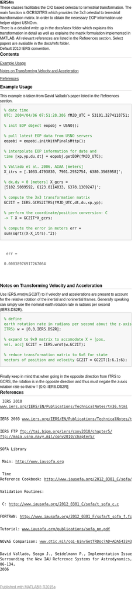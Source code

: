 

<html><head>
<meta http-equiv="Content-Type" content="text/html; charset=utf-8">
<title>IERS4m</title>
<meta name="generator" content="MATLAB 8.5">
<link rel="schema.DC" href="http://purl.org/dc/elements/1.1/">
<meta name="DC.date" content="2015-07-25"><meta name="DC.source" content="Example.m"><style type="text/css">
html,body,div,span,applet,object,iframe,h1,h2,h3,h4,h5,h6,p,blockquote,pre,a,abbr,acronym,address,big,cite,code,del,dfn,em,font,img,ins,kbd,q,s,samp,small,strike,strong,sub,sup,tt,var,b,u,i,center,dl,dt,dd,ol,ul,li,fieldset,form,label,legend,table,caption,tbody,tfoot,thead,tr,th,td{margin:0;padding:0;border:0;outline:0;font-size:100%;vertical-align:baseline;background:transparent}body{line-height:1}ol,ul{list-style:none}blockquote,q{quotes:none}blockquote:before,blockquote:after,q:before,q:after{content:'';content:none}:focus{outine:0}ins{text-decoration:none}del{text-decoration:line-through}table{border-collapse:collapse;border-spacing:0}

html { min-height:100%; margin-bottom:1px; }
html body { height:100%; margin:0px; font-family:Arial, Helvetica, sans-serif; font-size:10px; color:#000; line-height:140%; background:#fff none; overflow-y:scroll; }
html body td { vertical-align:top; text-align:left; }

h1 { padding:0px; margin:0px 0px 25px; font-family:Arial, Helvetica, sans-serif; font-size:1.5em; color:#d55000; line-height:100%; font-weight:normal; }
h2 { padding:0px; margin:0px 0px 8px; font-family:Arial, Helvetica, sans-serif; font-size:1.2em; color:#000; font-weight:bold; line-height:140%; border-bottom:1px solid #d6d4d4; display:block; }
h3 { padding:0px; margin:0px 0px 5px; font-family:Arial, Helvetica, sans-serif; font-size:1.1em; color:#000; font-weight:bold; line-height:140%; }

a { color:#005fce; text-decoration:none; }
a:hover { color:#005fce; text-decoration:underline; }
a:visited { color:#004aa0; text-decoration:none; }

p { padding:0px; margin:0px 0px 20px; }
img { padding:0px; margin:0px 0px 20px; border:none; }
p img, pre img, tt img, li img, h1 img, h2 img { margin-bottom:0px; } 

ul { padding:0px; margin:0px 0px 20px 23px; list-style:square; }
ul li { padding:0px; margin:0px 0px 7px 0px; }
ul li ul { padding:5px 0px 0px; margin:0px 0px 7px 23px; }
ul li ol li { list-style:decimal; }
ol { padding:0px; margin:0px 0px 20px 0px; list-style:decimal; }
ol li { padding:0px; margin:0px 0px 7px 23px; list-style-type:decimal; }
ol li ol { padding:5px 0px 0px; margin:0px 0px 7px 0px; }
ol li ol li { list-style-type:lower-alpha; }
ol li ul { padding-top:7px; }
ol li ul li { list-style:square; }

.content { font-size:1.2em; line-height:140%; padding: 20px; }

pre, code { font-size:12px; }
tt { font-size: 1.2em; }
pre { margin:0px 0px 20px; }
pre.codeinput { padding:10px; border:1px solid #d3d3d3; background:#f7f7f7; }
pre.codeoutput { padding:10px 11px; margin:0px 0px 20px; color:#4c4c4c; }
pre.error { color:red; }

@media print { pre.codeinput, pre.codeoutput { word-wrap:break-word; width:100%; } }

span.keyword { color:#0000FF }
span.comment { color:#228B22 }
span.string { color:#A020F0 }
span.untermstring { color:#B20000 }
span.syscmd { color:#B28C00 }

.footer { width:auto; padding:10px 0px; margin:25px 0px 0px; border-top:1px dotted #878787; font-size:0.8em; line-height:140%; font-style:italic; color:#878787; text-align:left; float:none; }
.footer p { margin:0px; }
.footer a { color:#878787; }
.footer a:hover { color:#878787; text-decoration:underline; }
.footer a:visited { color:#878787; }

table th { padding:7px 5px; text-align:left; vertical-align:middle; border: 1px solid #d6d4d4; font-weight:bold; }
table td { padding:7px 5px; text-align:left; vertical-align:top; border:1px solid #d6d4d4; }





</style></head><body><div class="content"><h1>IERS4m</h1><p>These classes facilitates the CIO based celestial to terrestrial transformation. The main function is GCRS2ITRS which provides the 3x3 celestial to terrestrial transformation matrix. In order to obtain the necessary EOP information use helper object USNO.m.</p><p>There is a detailed write up in the docs/latex folder which explains this transformation in detail as well as explains the matrix formulation implemented in MATLAB. All relevant references are listed in the References section.  Select papers are avaliable in the docs/refs folder.</p><p>Default 2010 IERS convention.</p><h2>Contents</h2><div><ul><li><a href="#1">Example Usage</a></li><li><a href="#2">Notes on Transforming Velocity and Acceleration</a></li><li><a href="#4">References</a></li></ul></div><h2>Example Usage<a name="1"></a></h2><p>This example is taken from David Vallado's paper listed in the References section.</p><pre class="codeinput"><span class="comment">% date time UTC: 2004/04/06 07:51:28.386</span>
fMJD_UTC = 53101.3274118751;

<span class="comment">% init EOP object</span>
eopobj = USNO();

<span class="comment">% pull latest EOP data from USNO servers</span>
eopobj = eopobj.initWithFinalsHttp();

<span class="comment">% interpolate EOP information for date and time</span>
[xp,yp,du,dt] = eopobj.getEOP(fMJD_UTC);

<span class="comment">% Vallado et al. 2006, AIAA                        [meters]</span>
X_itrs = [-1033.4793830, 7901.2952754, 6380.3565958]';

<span class="comment">% dx,dy = 0                                        [meters]</span>
X_gcrs = [5102.5089592, 6123.0114033, 6378.1369247]';

<span class="comment">% compute the 3x3 transformation matrix</span>
GC2IT = IERS.GCRS2ITRS(fMJD_UTC,dt,du,xp,yp);

<span class="comment">% perform the coordinate/position conversion: C -&gt; T</span>
X = GC2IT*X_gcrs;

<span class="comment">% compute the error in meters</span>
err = sum(sqrt((X-X_itrs).^2))
</pre><pre class="codeoutput">
err =

0.00038976917267064

</pre><h2>Notes on Transforming Velocity and Acceleration<a name="2"></a></h2><p>Use IERS.wrot(w,GC2IT) to if velocity and accelerations are present to account for the relative rotation of the inertial and noninertial frames. Generally speaking can simply use the nominal earth rotation rate in radians per second (IERS.DS2R).</p><pre class="codeinput"><span class="comment">% define earth rotation rate in radians per second about the z-axis (GCRS -&gt; ITRS)</span>
w = [0,0,IERS.DS2R];

<span class="comment">% expand to 9x9 matrix to accomodate X = [pos, vel, acc]</span>
GC2IT = IERS.wrot(w,GC2IT);

<span class="comment">% reduce transformation matrix to 6x6 for state vectors of position and velocity</span>
GC2IT = GC2IT(1:6,1:6);
</pre><p>Finally keep in mind that when going in the opposite direction from ITRS to GCRS, the rotation is in the opposite direction and thus must negate the z-axis rotation rate so that w = [0,0,-IERS.DS2R];</p><h2>References<a name="4"></a></h2><pre>  IERS 2010
www.iers.org/IERS/EN/Publications/TechnicalNotes/tn36.html</pre><pre>  IERS 2003
www.iers.org/IERS/EN/Publications/TechnicalNotes/tn32.html</pre><pre>  IERS FTP
ftp://tai.bipm.org/iers/conv2010/chapter5/
ftp://maia.usno.navy.mil/conv2010/chapter5/</pre><pre>  SOFA Library</pre><pre>    Main:
http://www.iausofa.org</pre><pre>    Time Reference Cookbook:
http://www.iausofa.org/2012_0301_C/sofa/sofa_ts_c.pdf</pre><pre>    Validation Routines:</pre><pre>      C:
http://www.iausofa.org/2012_0301_C/sofa/t_sofa_c.c</pre><pre>      FORTRAN:
http://www.iausofa.org/2012_0301_F/sofa/t_sofa_f.for</pre><pre>    Tutorial:
www.iausofa.org/publications/sofa_pn.pdf</pre><pre>    NOVAS Comparison:
www.dtic.mil/cgi-bin/GetTRDoc?AD=ADA543243</pre><pre>  David Vallado, Seago J., Seidelmann P., Implementation Issues
Surrounding the New IAU Reference Systems for Astrodynamics,
AIAA, AAS 06-134, 2006</pre><p class="footer"><br><a href="http://www.mathworks.com/products/matlab/">Published with MATLAB&reg; R2015a</a><br></p></div></body></html>